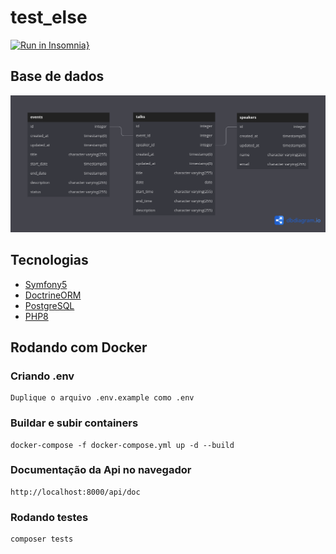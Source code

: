 # test_else

[![Run in Insomnia}](https://insomnia.rest/images/run.svg)](https://insomnia.rest/run/?label=Else%20Teste&uri=https%3A%2F%2Fgithub.com%2Fmicaelcc%2Ftest_else%2Fblob%2Fmain%2FInsomnia_2022-05-04.json)

## Base de dados

![](.github/diagram.png)


## Tecnologias

- [Symfony5](https://symfony.com/5)
- [DoctrineORM](https://www.doctrine-project.org/projects/orm.html)
- [PostgreSQL](https://www.postgresql.org/)
- [PHP8](https://www.php.net/releases/8.0/en.php)

## Rodando com Docker

### Criando .env ###

    Duplique o arquivo .env.example como .env
    
### Buildar e subir containers ###
    docker-compose -f docker-compose.yml up -d --build

### Documentação da Api no navegador
    http://localhost:8000/api/doc

### Rodando testes
    composer tests